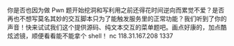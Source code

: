 你是否也因为做 Pwn  题开始挖洞和写利用之前还得花时间逆向而累觉不爱？是否再也不想写莫名其妙的交互脚本只为了能触发服务里的正常功能？我们听到了你的声音！快来试试我们这个提供源码、纯文本交互的菜单题吧。画点好康的，加点酷炫滤镜，顺便看看能不能拿个  shell！
 nc 118.31.167.208 1337
